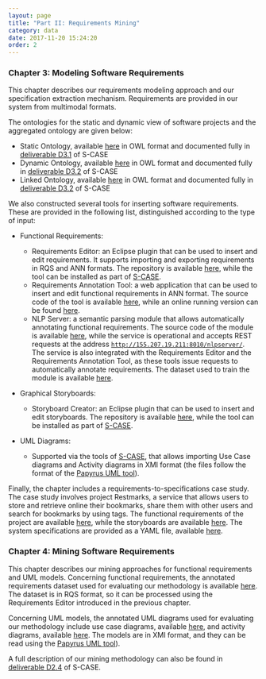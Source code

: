 ```yaml
---
layout: page
title: "Part II: Requirements Mining"
category: data
date: 2017-11-20 15:24:20
order: 2
---
```


### Chapter 3: Modeling Software Requirements
This chapter describes our requirements modeling approach and our specification
extraction mechanism. Requirements are provided in our system from multimodal
formats.

The ontologies for the static and dynamic view of software projects and the
aggregated ontology are given below:

- Static Ontology, available
  <a target="_blank" href="{{ site.baseurl }}/data/parttwo/ontologies/StaticOntology.owl">here</a>
  in OWL format and documented fully in 
  <a target="_blank" href="{{ site.baseurl }}/data/parttwo/deliverables/S-CASE_D3.1.pdf">deliverable D3.1</a>
  of S-CASE
- Dynamic Ontology, available
  <a target="_blank" href="{{ site.baseurl }}/data/parttwo/ontologies/DynamicOntology.owl">here</a>
  in OWL format and documented fully in 
  <a target="_blank" href="{{ site.baseurl }}/data/parttwo/deliverables/S-CASE_D3.2.pdf">deliverable D3.2</a>
  of S-CASE
- Linked Ontology, available
  <a target="_blank" href="{{ site.baseurl }}/data/parttwo/ontologies/LinkedOntology.owl">here</a>
  in OWL format and documented fully in 
  <a target="_blank" href="{{ site.baseurl }}/data/parttwo/deliverables/S-CASE_D3.2.owl">deliverable D3.2</a>
  of S-CASE

We also constructed several tools for inserting software requirements. These are provided
in the following list, distinguished according to the type of input:

- Functional Requirements: 
  - Requirements Editor: an Eclipse plugin that can be used to insert and edit requirements.
    It supports importing and exporting requirements in RQS and ANN formats. The repository
    is available <a target="_blank" href="https://github.com/s-case/requirements-editor">here</a>,
    while the tool can be installed as part of <a target="_blank" href="http://s-case.github.io/">S-CASE</a>.
  - Requirements Annotation Tool: a web application that can be used to insert and edit functional
    requirements in ANN format. The source code of the tool is available
    <a target="_blank" href="https://github.com/s-case/requirements-annotation-tool">here</a>,
    while an online running version can be found
    <a target="_blank" href="http://155.207.19.211/">here</a>.
  - NLP Server: a semantic parsing module that allows automatically annotating functional
    requirements. The source code of the module is available
    <a target="_blank" href="https://github.com/s-case/nlp-server">here</a>,
    while the service is operational and accepts REST requests at the address
    <code>http://155.207.19.211:8010/nlpserver/</code>. 
    The service is also integrated with the Requirements Editor and the Requirements Annotation
    Tool, as these tools issue requests to automatically annotate requirements.
    The dataset used to train the module is available
    <a target="_blank" href="{{ site.baseurl }}/data/parttwo/datasets/nlpserver_dataset.zip">here</a>.

- Graphical Storyboards: 
  - Storyboard Creator: an Eclipse plugin that can be used to insert and edit storyboards.
    The repository is available 
    <a target="_blank" href="https://github.com/s-case/storyboard-creator">here</a>,
    while the tool can be installed as part of 
    <a target="_blank" href="http://s-case.github.io/">S-CASE</a>.

- UML Diagrams: 
  - Supported via the tools of <a target="_blank" href="http://s-case.github.io/">S-CASE</a>, that 
    allows importing Use Case diagrams and Activity diagrams in XMI format (the files follow the 
    format of the <a target="_blank" href="https://eclipse.org/papyrus/">Papyrus UML tool</a>).

Finally, the chapter includes a requirements-to-specifications case study. The case study
involves project Restmarks, a service that allows users to store and retrieve online their
bookmarks, share them with other users and search for bookmarks by using tags.
The functional requirements of the project are available 
<a target="_blank" href="{{ site.baseurl }}/data/parttwo/reqs2specscasestudy/Requirements.rqs">here</a>,
while the storyboards are available
<a target="_blank" href="{{ site.baseurl }}/data/parttwo/reqs2specscasestudy/Storyboards.zip">here</a>.
The system specifications are provided as a YAML file, available
<a target="_blank" href="{{ site.baseurl }}/data/parttwo/reqs2specscasestudy/Restmarks.yaml">here</a>.


### Chapter 4: Mining Software Requirements
This chapter describes our mining approaches for functional requirements and UML models. 
Concerning functional requirements, the annotated requirements dataset used for evaluating our methodology is available
<a target="_blank" href="{{ site.baseurl }}/data/parttwo/datasets/FunctionalRequirements.zip">here</a>.
The dataset is in RQS format, so it can be processed using the Requirements Editor 
introduced in the previous chapter.

Concerning UML models, the annotated UML diagrams
used for evaluating our methodology include use case diagrams, available
<a target="_blank" href="{{ site.baseurl }}/data/parttwo/datasets/UseCaseDiagrams.zip">here</a>,
and activity diagrams, available
<a target="_blank" href="{{ site.baseurl }}/data/parttwo/datasets/ActivityDiagrams.zip">here</a>.
The models are in XMI format, and they can be read using the <a target="_blank" href="https://eclipse.org/papyrus/">Papyrus UML tool</a>).

A full description of our mining methodology can also be found in <a target="_blank" href="{{ site.baseurl }}/data/parttwo/deliverables/S-CASE_D2.4.pdf">deliverable D2.4</a> of S-CASE.

